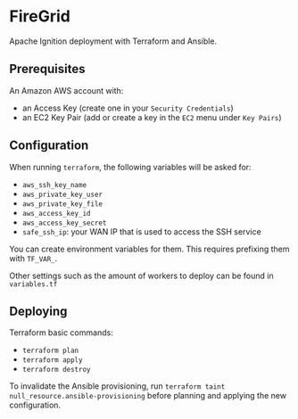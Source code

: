 # FireGrid

Apache Ignition deployment with Terraform and Ansible.

## Prerequisites

An Amazon AWS account with:

- an Access Key (create one in your `Security Credentials`)
- an EC2 Key Pair (add or create a key in the `EC2` menu under `Key Pairs`)

## Configuration

When running `terraform`, the following variables will be asked for:

- `aws_ssh_key_name`
- `aws_private_key_user`
- `aws_private_key_file`
- `aws_access_key_id`
- `aws_access_key_secret`
- `safe_ssh_ip`: your WAN IP that is used to access the SSH service

You can create environment variables for them. This requires prefixing them with `TF_VAR_`.

Other settings such as the amount of workers to deploy can be found in `variables.tf`

## Deploying

Terraform basic commands:

- `terraform plan`
- `terraform apply`
- `terraform destroy`

To invalidate the Ansible provisioning, run `terraform taint null_resource.ansible-provisioning` before planning and applying the new configuration.

